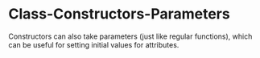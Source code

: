 # Class-Constructors-Parameters
Constructors can also take parameters (just like regular functions), 
which can be useful for setting initial values for attributes.
